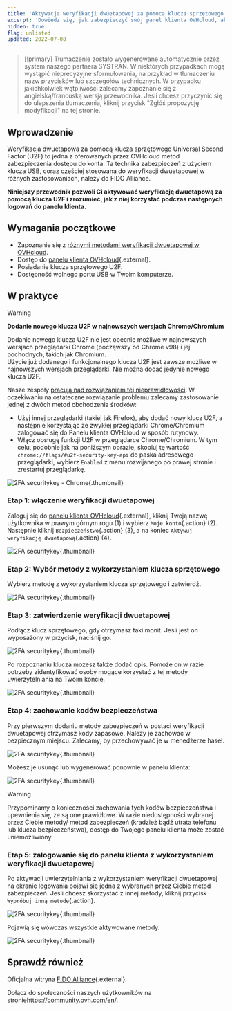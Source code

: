 ```yaml
---
title: 'Aktywacja weryfikacji dwuetapowej za pomocą klucza sprzętowego'
excerpt: 'Dowiedz się, jak zabezpieczyć swój panel klienta OVHcloud, aktywując weryfikację dwuetapową za pomocą klucza sprzętowego U2F'
hidden: true
flag: unlisted
updated: 2022-07-08
---
```


> [!primary]
> Tłumaczenie zostało wygenerowane automatycznie przez system naszego partnera SYSTRAN. W niektórych przypadkach mogą wystąpić nieprecyzyjne sformułowania, na przykład w tłumaczeniu nazw przycisków lub szczegółów technicznych. W przypadku jakichkolwiek wątpliwości zalecamy zapoznanie się z angielską/francuską wersją przewodnika. Jeśli chcesz przyczynić się do ulepszenia tłumaczenia, kliknij przycisk "Zgłóś propozycję modyfikacji" na tej stronie.
>

## Wprowadzenie

Weryfikacja dwuetapowa za pomocą klucza sprzętowego Universal Second Factor (U2F) to jedna z oferowanych przez OVHcloud metod zabezpieczenia dostępu do konta. Ta technika zabezpieczeń z użyciem klucza USB, coraz częściej stosowana do weryfikacji dwuetapowej w różnych zastosowaniach, należy do FIDO Alliance.

**Niniejszy przewodnik pozwoli Ci aktywować weryfikację dwuetapową za pomocą klucza U2F i zrozumieć, jak z niej korzystać podczas następnych logowań do panelu klienta.**

## Wymagania początkowe

- Zapoznanie się z [różnymi metodami weryfikacji dwuetapowej w OVHcloud](/pages/account_and_service_management/account_information/secure-ovhcloud-account-with-2fa).
- Dostęp do [panelu klienta OVHcloud](https://www.ovh.com/auth/?action=gotomanager&from=https://www.ovh.pl/&ovhSubsidiary=pl){.external}.
- Posiadanie klucza sprzętowego U2F.
- Dostępność wolnego portu USB w Twoim komputerze.

## W praktyce

> [!warning]
> **Dodanie nowego klucza U2F w najnowszych wersjach Chrome/Chromium**
>
> Dodanie nowego klucza U2F nie jest obecnie możliwe w najnowszych wersjach przeglądarki Chrome (począwszy od Chrome v98) i jej pochodnych, takich jak Chromium.<br>
> Użycie już dodanego i funkcjonalnego klucza U2F jest zawsze możliwe w najnowszych wersjach przeglądarki. Nie można dodać jedynie nowego klucza U2F.
>
> Nasze zespoły [pracują nad rozwiązaniem tej nieprawidłowości](https://customer-service.status-ovhcloud.com/incidents/wl6txzgvrym8). W oczekiwaniu na ostateczne rozwiązanie problemu zalecamy zastosowanie jednej z dwóch metod obchodzenia środków:
>
> - Użyj innej przeglądarki (takiej jak Firefox), aby dodać nowy klucz U2F, a następnie korzystając ze zwykłej przeglądarki Chrome/Chromium zalogować się do Panelu klienta OVHcloud w sposób rutynowy.
> - Włącz obsługę funkcji U2F w przeglądarce Chrome/Chromium. W tym celu, podobnie jak na poniższym obrazie, skopiuj tę wartość `chrome://flags/#u2f-security-key-api` do paska adresowego przeglądarki, wybierz `Enabled` z menu rozwijanego po prawej stronie i zrestartuj przeglądarkę.
>
>![2FA securitykey - Chrome](images/chrome-u2f-support.png){.thumbnail}

### Etap 1: włączenie weryfikacji dwuetapowej

Zaloguj się do [panelu klienta OVHcloud](https://www.ovh.com/auth/?action=gotomanager&from=https://www.ovh.pl/&ovhSubsidiary=pl){.external}, kliknij Twoją nazwę użytkownika w prawym górnym rogu (1) i wybierz `Moje konto`{.action} (2). Następnie kliknij `Bezpieczeństwo`{.action} (3), a na koniec `Aktywuj weryfikację dwuetapową`{.action} (4).

![2FA securitykey](images/hub2FA.png){.thumbnail}

### Etap 2: Wybór metody z wykorzystaniem klucza sprzętowego

Wybierz metodę z wykorzystaniem klucza sprzętowego i zatwierdź.

![2FA securitykey](images/2fakey1edit.png){.thumbnail}

### Etap 3: zatwierdzenie weryfikacji dwuetapowej

Podłącz klucz sprzętowego, gdy otrzymasz taki monit. Jeśli jest on wyposażony w przycisk, naciśnij go. 

![2FA securitykey](images/2fakey2.png){.thumbnail}

Po rozpoznaniu klucza możesz także dodać opis. Pomoże on w razie potrzeby zidentyfikować osoby mogące korzystać z tej metody uwierzytelniania na Twoim koncie.

![2FA securitykey](images/2fakey3.png){.thumbnail}

### Etap 4: zachowanie kodów bezpieczeństwa

Przy pierwszym dodaniu metody zabezpieczeń w postaci weryfikacji dwuetapowej otrzymasz kody zapasowe. Należy je zachować w bezpiecznym miejscu. Zalecamy, by przechowywać je w menedżerze haseł.

![2FA securitykey](images/2facodes.png){.thumbnail}

Możesz je usunąć lub wygenerować ponownie w panelu klienta:

![2FA securitykey](images/2facodesaction.png){.thumbnail}

> [!warning]
>
> Przypominamy o konieczności zachowania tych kodów bezpieczeństwa i upewnienia się, że są one prawidłowe. W razie niedostępności wybranej przez Ciebie metody/ metod zabezpieczeń (kradzież bądź utrata telefonu lub klucza bezpieczeństwa), dostęp do Twojego panelu klienta może zostać uniemożliwiony.
> 
> 

### Etap 5: zalogowanie się do panelu klienta z wykorzystaniem weryfikacji dwuetapowej

Po aktywacji uwierzytelniania z wykorzystaniem weryfikacji dwuetapowej na ekranie logowania pojawi się jedna z wybranych przez Ciebie metod zabezpieczeń. Jeśli chcesz skorzystać z innej metody, kliknij przycisk `Wypróbuj inną metodę`{.action}.

![2FA securitykey](images/2fakeylogin.png){.thumbnail}

Pojawią się wówczas wszystkie aktywowane metody.

![2FA securitykey](images/2faloginchoice.png){.thumbnail}

## Sprawdź również

Oficjalna witryna [FIDO Alliance](https://fidoalliance.org/){.external}.

Dołącz do społeczności naszych użytkowników na stronie<https://community.ovh.com/en/>.
